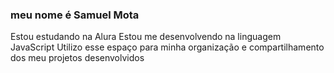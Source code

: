 ### meu nome é Samuel Mota
Estou estudando na Alura
Estou me desenvolvendo na linguagem JavaScript
Utilizo esse espaço para minha organização e compartilhamento dos meu projetos desenvolvidos
<!--
**SamuXsss/SamuXsss** is a ✨ _special_ ✨ repository because its `README.md` (this file) appears on your GitHub profile.

Here are some ideas to get you started:

- 🔭 I’m currently working on ...
- 🌱 I’m currently learning ...
- 👯 I’m looking to collaborate on ...
- 🤔 I’m looking for help with ...
- 💬 Ask me about ...
- 📫 How to reach me: ...
- 😄 Pronouns: ...
- ⚡ Fun fact: ...
-->
